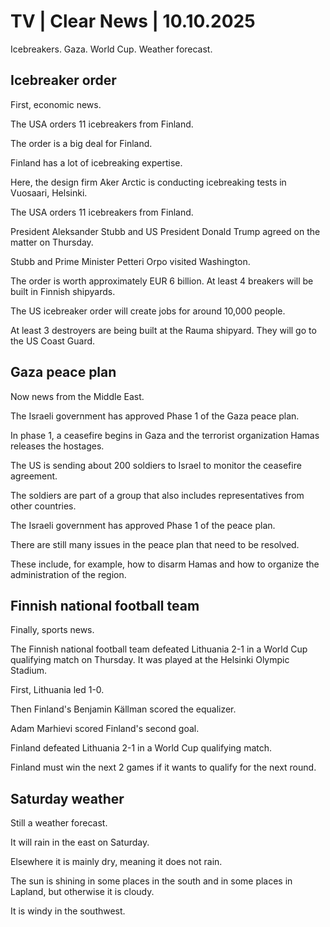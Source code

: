 # TV | Clear News | 10.10.2025

Icebreakers. Gaza. World Cup. Weather forecast.

## Icebreaker order

First, economic news.

The USA orders 11 icebreakers from Finland.

The order is a big deal for Finland.

Finland has a lot of icebreaking expertise.

Here, the design firm Aker Arctic is conducting icebreaking tests in Vuosaari, Helsinki.

The USA orders 11 icebreakers from Finland.

President Aleksander Stubb and US President Donald Trump agreed on the matter on Thursday.

Stubb and Prime Minister Petteri Orpo visited Washington.

The order is worth approximately EUR 6 billion. At least 4 breakers will be built in Finnish shipyards.

The US icebreaker order will create jobs for around 10,000 people.

At least 3 destroyers are being built at the Rauma shipyard. They will go to the US Coast Guard.

## Gaza peace plan

Now news from the Middle East.

The Israeli government has approved Phase 1 of the Gaza peace plan.

In phase 1, a ceasefire begins in Gaza and the terrorist organization Hamas releases the hostages.

The US is sending about 200 soldiers to Israel to monitor the ceasefire agreement.

The soldiers are part of a group that also includes representatives from other countries.

The Israeli government has approved Phase 1 of the peace plan.

There are still many issues in the peace plan that need to be resolved.

These include, for example, how to disarm Hamas and how to organize the administration of the region.

## Finnish national football team

Finally, sports news.

The Finnish national football team defeated Lithuania 2-1 in a World Cup qualifying match on Thursday. It was played at the Helsinki Olympic Stadium.

First, Lithuania led 1-0.

Then Finland's Benjamin Källman scored the equalizer.

Adam Marhievi scored Finland's second goal.

Finland defeated Lithuania 2-1 in a World Cup qualifying match.

Finland must win the next 2 games if it wants to qualify for the next round.

## Saturday weather

Still a weather forecast.

It will rain in the east on Saturday.

Elsewhere it is mainly dry, meaning it does not rain.

The sun is shining in some places in the south and in some places in Lapland, but otherwise it is cloudy.

It is windy in the southwest.
